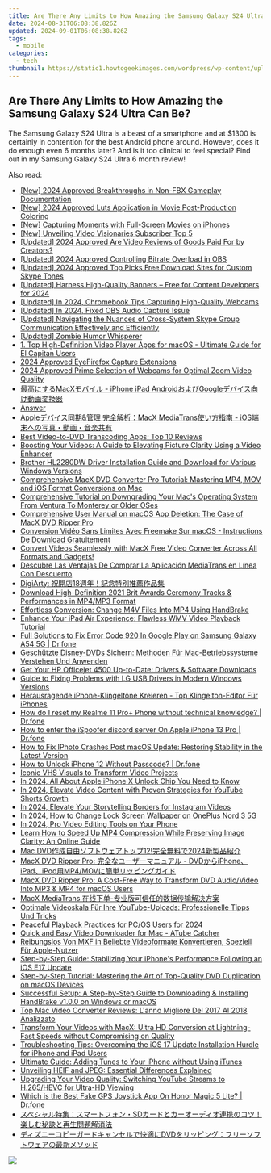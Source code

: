 ```yaml
---
title: Are There Any Limits to How Amazing the Samsung Galaxy S24 Ultra Can Be?
date: 2024-08-31T06:08:38.826Z
updated: 2024-09-01T06:08:38.826Z
tags:
  - mobile
categories:
  - tech
thumbnail: https://static1.howtogeekimages.com/wordpress/wp-content/uploads/2024/08/s24-ultra-long-form-thumbnail.jpg
---
```


## Are There Any Limits to How Amazing the Samsung Galaxy S24 Ultra Can Be?

The Samsung Galaxy S24 Ultra is a beast of a smartphone and at $1300 is certainly in contention for the best Android phone around. However, does it do enough even 6 months later? And is it too clinical to feel special? Find out in my Samsung Galaxy S24 Ultra 6 month review!

<ins class="adsbygoogle"
     style="display:block"
     data-ad-format="autorelaxed"
     data-ad-client="ca-pub-7571918770474297"
     data-ad-slot="1223367746"></ins>



<ins class="adsbygoogle"
     style="display:block"
     data-ad-client="ca-pub-7571918770474297"
     data-ad-slot="8358498916"
     data-ad-format="auto"
     data-full-width-responsive="true"></ins>

<span class="atpl-alsoreadstyle">Also read:</span>
<div><ul>
<li><a href="https://screen-video-capture.techidaily.com/new-2024-approved-breakthroughs-in-non-fbx-gameplay-documentation/"><u>[New] 2024 Approved  Breakthroughs in Non-FBX Gameplay Documentation</u></a></li>
<li><a href="https://vp-tips.techidaily.com/new-2024-approved-luts-application-in-movie-post-production-coloring/"><u>[New] 2024 Approved  Luts Application in Movie Post-Production Coloring</u></a></li>
<li><a href="https://vp-tips.techidaily.com/new-capturing-moments-with-full-screen-movies-on-iphones/"><u>[New] Capturing Moments with Full-Screen Movies on iPhones</u></a></li>
<li><a href="https://youtube-data.techidaily.com/nveiling-video-visionaries-subscriber-top-5/"><u>[New] Unveiling Video Visionaries  Subscriber Top 5</u></a></li>
<li><a href="https://article-tips.techidaily.com/updated-2024-approved-are-video-reviews-of-goods-paid-for-by-creators/"><u>[Updated] 2024 Approved  Are Video Reviews of Goods Paid For by Creators?</u></a></li>
<li><a href="https://screen-mirroring-recording.techidaily.com/updated-2024-approved-controlling-bitrate-overload-in-obs/"><u>[Updated] 2024 Approved  Controlling Bitrate Overload in OBS</u></a></li>
<li><a href="https://fox-access.techidaily.com/updated-2024-approved-top-picks-free-download-sites-for-custom-skype-tones/"><u>[Updated] 2024 Approved  Top Picks  Free Download Sites for Custom Skype Tones</u></a></li>
<li><a href="https://youtube-tips.techidaily.com/ed-harness-high-quality-banners-free-for-content-developers-for-2024/"><u>[Updated] Harness High-Quality Banners – Free for Content Developers for 2024</u></a></li>
<li><a href="https://desktop-recording.techidaily.com/updated-in-2024-chromebook-tips-capturing-high-quality-webcams/"><u>[Updated] In 2024, Chromebook Tips  Capturing High-Quality Webcams</u></a></li>
<li><a href="https://screen-mirroring-recording.techidaily.com/updated-in-2024-fixed-obs-audio-capture-issue/"><u>[Updated] In 2024, Fixed OBS Audio Capture Issue</u></a></li>
<li><a href="https://video-capture.techidaily.com/updated-navigating-the-nuances-of-cross-system-skype-group-communication-effectively-and-efficiently/"><u>[Updated] Navigating the Nuances of Cross-System Skype Group Communication Effectively and Efficiently</u></a></li>
<li><a href="https://fox-links.techidaily.com/updated-zombie-humor-whisperer/"><u>[Updated] Zombie Humor Whisperer</u></a></li>
<li><a href="https://some-guidance.techidaily.com/1-top-high-definition-video-player-apps-for-macos-ultimate-guide-for-el-capitan-users/"><u>1. Top High-Definition Video Player Apps for macOS - Ultimate Guide for El Capitan Users</u></a></li>
<li><a href="https://desktop-recording.techidaily.com/2024-approved-eyefirefox-capture-extensions/"><u>2024 Approved  EyeFirefox Capture Extensions</u></a></li>
<li><a href="https://extra-support.techidaily.com/2024-approved-prime-selection-of-webcams-for-optimal-zoom-video-quality/"><u>2024 Approved  Prime Selection of Webcams for Optimal Zoom Video Quality</u></a></li>
<li><a href="https://some-guidance.techidaily.com/macx-iphone-ipad-androidgoogle/"><u>最高にするMacXモバイル - iPhone iPad AndroidおよびGoogleデバイス向け動画変換器</u></a></li>
<li><a href="https://some-guidance.techidaily.com/answer/"><u>Answer</u></a></li>
<li><a href="https://some-guidance.techidaily.com/appleand-macx-mediatrans-ios/"><u>Appleデバイス同期&管理 完全解析：MacX MediaTrans使い方指南 - iOS端末への写真・動画・音楽共有</u></a></li>
<li><a href="https://some-guidance.techidaily.com/best-video-to-dvd-transcoding-apps-top-10-reviews/"><u>Best Video-to-DVD Transcoding Apps: Top 10 Reviews</u></a></li>
<li><a href="https://some-guidance.techidaily.com/boosting-your-videos-a-guide-to-elevating-picture-clarity-using-a-video-enhancer/"><u>Boosting Your Videos: A Guide to Elevating Picture Clarity Using a Video Enhancer</u></a></li>
<li><a href="https://win-amazing.techidaily.com/brother-hl2280dw-driver-installation-guide-and-download-for-various-windows-versions/"><u>Brother HL2280DW Driver Installation Guide and Download for Various Windows Versions</u></a></li>
<li><a href="https://some-guidance.techidaily.com/comprehensive-macx-dvd-converter-pro-tutorial-mastering-mp4-mov-and-ios-format-conversions-on-mac/"><u>Comprehensive MacX DVD Converter Pro Tutorial: Mastering MP4, MOV and iOS Format Conversions on Mac</u></a></li>
<li><a href="https://some-guidance.techidaily.com/comprehensive-tutorial-on-downgrading-your-macs-operating-system-from-ventura-to-monterey-or-older-oses/"><u>Comprehensive Tutorial on Downgrading Your Mac's Operating System From Ventura To Monterey or Older OSes</u></a></li>
<li><a href="https://some-guidance.techidaily.com/comprehensive-user-manual-on-macos-app-deletion-the-case-of-macx-dvd-ripper-pro/"><u>Comprehensive User Manual on macOS App Deletion: The Case of MacX DVD Ripper Pro</u></a></li>
<li><a href="https://some-guidance.techidaily.com/conversion-video-sans-limites-avec-freemake-sur-macos-instructions-de-download-gratuitement/"><u>Conversion Vidéo Sans Limites Avec Freemake Sur macOS - Instructions De Download Gratuitement</u></a></li>
<li><a href="https://some-guidance.techidaily.com/convert-videos-seamlessly-with-macx-free-video-converter-across-all-formats-and-gadgets/"><u>Convert Videos Seamlessly with MacX Free Video Converter Across All Formats and Gadgets!</u></a></li>
<li><a href="https://some-guidance.techidaily.com/descubre-las-ventajas-de-comprar-la-aplicacion-mediatrans-en-linea-con-descuento/"><u>Descubre Las Ventajas De Comprar La Aplicación MediaTrans en Línea Con Descuento</u></a></li>
<li><a href="https://some-guidance.techidaily.com/1724766453304-digiarty-18/"><u>DigiArty: 祝開店18週年！記念特別推薦作品集</u></a></li>
<li><a href="https://some-guidance.techidaily.com/download-high-definition-2021-brit-awards-ceremony-tracks-and-performances-in-mp4mp3-format/"><u>Download High-Definition 2021 Brit Awards Ceremony Tracks & Performances in MP4/MP3 Format</u></a></li>
<li><a href="https://some-guidance.techidaily.com/effortless-conversion-change-m4v-files-into-mp4-using-handbrake/"><u>Effortless Conversion: Change M4V Files Into MP4 Using HandBrake</u></a></li>
<li><a href="https://some-guidance.techidaily.com/enhance-your-ipad-air-experience-flawless-wmv-video-playback-tutorial/"><u>Enhance Your iPad Air Experience: Flawless WMV Video Playback Tutorial</u></a></li>
<li><a href="https://howto.techidaily.com/full-solutions-to-fix-error-code-920-in-google-play-on-samsung-galaxy-a54-5g-drfone-by-drfone-fix-android-problems-fix-android-problems/"><u>Full Solutions to Fix Error Code 920 In Google Play on Samsung Galaxy A54 5G | Dr.fone</u></a></li>
<li><a href="https://some-guidance.techidaily.com/geschutzte-disney-dvds-sichern-methoden-fur-mac-betriebssysteme-verstehen-und-anwenden/"><u>Geschützte Disney-DVDs Sichern: Methoden Für Mac-Betriebssysteme Verstehen Und Anwenden</u></a></li>
<li><a href="https://win-amazing.techidaily.com/get-your-hp-officejet-4500-up-to-date-drivers-and-software-downloads/"><u>Get Your HP Officejet 4500 Up-to-Date: Drivers & Software Downloads</u></a></li>
<li><a href="https://win-amazing.techidaily.com/guide-to-fixing-problems-with-lg-usb-drivers-in-modern-windows-versions/"><u>Guide to Fixing Problems with LG USB Drivers in Modern Windows Versions</u></a></li>
<li><a href="https://some-guidance.techidaily.com/herausragende-iphone-klingeltone-kreieren-top-klingelton-editor-fur-iphones/"><u>Herausragende iPhone-Klingeltöne Kreieren - Top Klingelton-Editor Für iPhones</u></a></li>
<li><a href="https://techidaily.com/how-do-i-reset-my-realme-11-proplus-phone-without-technical-knowledge-drfone-by-drfone-reset-android-reset-android/"><u>How do I reset my Realme 11 Pro+ Phone without technical knowledge? | Dr.fone</u></a></li>
<li><a href="https://ios-pokemon-go.techidaily.com/how-to-enter-the-ispoofer-discord-server-on-apple-iphone-13-pro-drfone-by-drfone-virtual-ios/"><u>How to enter the iSpoofer discord server On Apple iPhone 13 Pro | Dr.fone</u></a></li>
<li><a href="https://some-guidance.techidaily.com/how-to-fix-iphoto-crashes-post-macos-update-restoring-stability-in-the-latest-version/"><u>How to Fix IPhoto Crashes Post macOS Update: Restoring Stability in the Latest Version</u></a></li>
<li><a href="https://iphone-unlock.techidaily.com/how-to-unlock-iphone-12-without-passcode-drfone-by-drfone-ios/"><u>How to Unlock iPhone 12 Without Passcode? | Dr.fone</u></a></li>
<li><a href="https://extra-hints.techidaily.com/iconic-vhs-visuals-to-transform-video-projects/"><u>Iconic VHS Visuals to Transform Video Projects</u></a></li>
<li><a href="https://sim-unlock.techidaily.com/in-2024-all-about-apple-iphone-x-unlock-chip-you-need-to-know-by-drfone-ios/"><u>In 2024, All About Apple iPhone X Unlock Chip You Need to Know</u></a></li>
<li><a href="https://youtube-videos.techidaily.com/in-2024-elevate-video-content-with-proven-strategies-for-youtube-shorts-growth/"><u>In 2024, Elevate Video Content with Proven Strategies for YouTube Shorts Growth</u></a></li>
<li><a href="https://instagram-video-recordings.techidaily.com/in-2024-elevate-your-storytelling-borders-for-instagram-videos/"><u>In 2024, Elevate Your Storytelling  Borders for Instagram Videos</u></a></li>
<li><a href="https://easy-unlock-android.techidaily.com/in-2024-how-to-change-lock-screen-wallpaper-on-oneplus-nord-3-5g-by-drfone-android/"><u>In 2024, How to Change Lock Screen Wallpaper on OnePlus Nord 3 5G</u></a></li>
<li><a href="https://extra-skills.techidaily.com/in-2024-pro-video-editing-tools-on-your-phone/"><u>In 2024, Pro Video Editing Tools on Your Phone</u></a></li>
<li><a href="https://some-guidance.techidaily.com/learn-how-to-speed-up-mp4-compression-while-preserving-image-clarity-an-online-guide/"><u>Learn How to Speed Up MP4 Compression While Preserving Image Clarity: An Online Guide</u></a></li>
<li><a href="https://some-guidance.techidaily.com/mac-dvd122024/"><u>Mac DVD作成自由ソフトウェアトップ12!完全無料で2024新製品紹介</u></a></li>
<li><a href="https://some-guidance.techidaily.com/macx-dvd-ripper-pro-dvdiphoneipadipodmp4mov/"><u>MacX DVD Ripper Pro: 完全なユーザーマニュアル - DVDからiPhone、iPad、iPod用MP4/MOVに簡単リッピングガイド</u></a></li>
<li><a href="https://some-guidance.techidaily.com/macx-dvd-ripper-pro-a-cost-free-way-to-transform-dvd-audiovideo-into-mp3-and-mp4-for-macos-users/"><u>MacX DVD Ripper Pro: A Cost-Free Way to Transform DVD Audio/Video Into MP3 & MP4 for macOS Users</u></a></li>
<li><a href="https://some-guidance.techidaily.com/1724766284382-macx-mediatrans/"><u>MacX MediaTrans 在线下单-专业版可信任的数据传输解决方案</u></a></li>
<li><a href="https://some-guidance.techidaily.com/optimale-videoskala-fur-ihre-youtube-uploads-professionelle-tipps-und-tricks/"><u>Optimale Videoskala Für Ihre YouTube-Uploads: Professionelle Tipps Und Tricks</u></a></li>
<li><a href="https://extra-approaches.techidaily.com/peaceful-playback-practices-for-pcos-users-for-2024/"><u>Peaceful Playback Practices for PC/OS Users for 2024</u></a></li>
<li><a href="https://some-guidance.techidaily.com/quick-and-easy-video-downloader-for-mac-atube-catcher/"><u>Quick and Easy Video Downloader for Mac - ATube Catcher</u></a></li>
<li><a href="https://some-guidance.techidaily.com/reibungslos-von-mxf-in-beliebte-videoformate-konvertieren-speziell-fur-apple-nutzer/"><u>Reibungslos Von MXF in Beliebte Videoformate Konvertieren, Speziell Für Apple-Nutzer</u></a></li>
<li><a href="https://some-guidance.techidaily.com/step-by-step-guide-stabilizing-your-iphones-performance-following-an-ios-e17-update/"><u>Step-by-Step Guide: Stabilizing Your iPhone's Performance Following an iOS E17 Update</u></a></li>
<li><a href="https://some-guidance.techidaily.com/step-by-step-tutorial-mastering-the-art-of-top-quality-dvd-duplication-on-macos-devices/"><u>Step-by-Step Tutorial: Mastering the Art of Top-Quality DVD Duplication on macOS Devices</u></a></li>
<li><a href="https://some-guidance.techidaily.com/successful-setup-a-step-by-step-guide-to-downloading-and-installing-handbrake-v100-on-windows-or-macos/"><u>Successful Setup: A Step-by-Step Guide to Downloading & Installing HandBrake v1.0.0 on Windows or macOS</u></a></li>
<li><a href="https://some-guidance.techidaily.com/top-mac-video-converter-reviews-lanno-migliore-del-2017-al-2018-analizzato/"><u>Top Mac Video Converter Reviews: L'anno Migliore Del 2017 Al 2018 Analizzato</u></a></li>
<li><a href="https://some-guidance.techidaily.com/transform-your-videos-with-macx-ultra-hd-conversion-at-lightning-fast-speeds-without-compromising-on-quality/"><u>Transform Your Videos with MacX: Ultra HD Conversion at Lightning-Fast Speeds without Compromising on Quality</u></a></li>
<li><a href="https://some-guidance.techidaily.com/troubleshooting-tips-overcoming-the-ios-17-update-installation-hurdle-for-iphone-and-ipad-users/"><u>Troubleshooting Tips: Overcoming the iOS 17 Update Installation Hurdle for iPhone and iPad Users</u></a></li>
<li><a href="https://some-guidance.techidaily.com/ultimate-guide-adding-tunes-to-your-iphone-without-using-itunes/"><u>Ultimate Guide: Adding Tunes to Your iPhone without Using iTunes</u></a></li>
<li><a href="https://some-guidance.techidaily.com/unveiling-heif-and-jpeg-essential-differences-explained/"><u>Unveiling HEIF and JPEG: Essential Differences Explained</u></a></li>
<li><a href="https://some-guidance.techidaily.com/upgrading-your-video-quality-switching-youtube-streams-to-h265hevc-for-ultra-hd-viewing/"><u>Upgrading Your Video Quality: Switching YouTube Streams to H.265/HEVC for Ultra-HD Viewing</u></a></li>
<li><a href="https://fake-location.techidaily.com/which-is-the-best-fake-gps-joystick-app-on-honor-magic-5-lite-drfone-by-drfone-virtual-android/"><u>Which is the Best Fake GPS Joystick App On Honor Magic 5 Lite? | Dr.fone</u></a></li>
<li><a href="https://some-guidance.techidaily.com/sd/"><u>スペシャル特集：スマートフォン・SDカードとカーオーディオ連携のコツ！楽しむ秘訣と再生問題解消法</u></a></li>
<li><a href="https://some-guidance.techidaily.com/1724766870962-dvd/"><u>ディズニーコピーガードキャンセルで快適にDVDをリッピング：フリーソフトウェアの最新メソッド</u></a></li>
</ul></div>

<!-- affiliate ads begin -->
<a href="https://shop.incomedia.eu/order/checkout.php?PRODS=39655089&QTY=1&AFFILIATE=108875&CART=1"><img src="https://incomedia.eu/files/images/affiliates/wa/01_WA_728x90.jpg" border="0"></a>
<!-- affiliate ads end -->